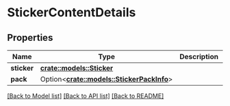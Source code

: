 # StickerContentDetails

## Properties

Name | Type | Description | Notes
------------ | ------------- | ------------- | -------------
**sticker** | [**crate::models::Sticker**](Sticker.md) |  | 
**pack** | Option<[**crate::models::StickerPackInfo**](StickerPackInfo.md)> |  | [optional]

[[Back to Model list]](../README.md#documentation-for-models) [[Back to API list]](../README.md#documentation-for-api-endpoints) [[Back to README]](../README.md)


